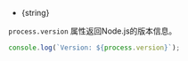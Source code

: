 <!-- YAML
added: v0.1.3
-->

* {string}

`process.version` 属性返回Node.js的版本信息。

```js
console.log(`Version: ${process.version}`);
```

